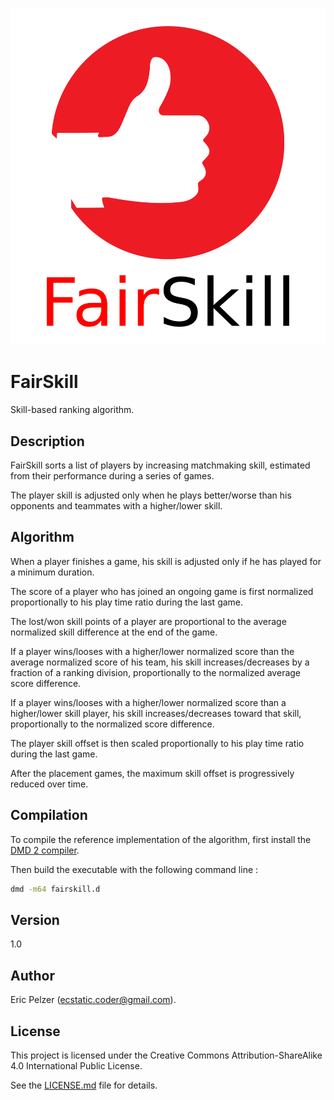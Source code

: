 ![](https://github.com/senselogic/FAIRSKILL/blob/master/LOGO/fairskill.png)

# FairSkill

Skill-based ranking algorithm.

## Description

FairSkill sorts a list of players by increasing matchmaking skill, estimated from their performance during a series of games.

The player skill is adjusted only when he plays better/worse than his opponents and teammates with a higher/lower skill.

## Algorithm

When a player finishes a game, his skill is adjusted only if he has played for a minimum duration.

The score of a player who has joined an ongoing game is first normalized proportionally to his play time ratio during the last game.

The lost/won skill points of a player are proportional to the average normalized skill difference at the end of the game.

If a player wins/looses with a higher/lower normalized score than the average normalized score of his team,
his skill increases/decreases by a fraction of a ranking division, proportionally to the normalized average score difference.

If a player wins/looses with a higher/lower normalized score than a higher/lower skill player,
his skill increases/decreases toward that skill, proportionally to the normalized score difference.

The player skill offset is then scaled proportionally to his play time ratio during the last game.

After the placement games, the maximum skill offset is progressively reduced over time.

## Compilation

To compile the reference implementation of the algorithm, first install the [DMD 2 compiler](https://dlang.org/download.html).

Then build the executable with the following command line :

```bash
dmd -m64 fairskill.d
```

## Version

1.0

## Author

Eric Pelzer (ecstatic.coder@gmail.com).

## License

This project is licensed under the Creative Commons Attribution-ShareAlike 4.0 International Public License.

See the [LICENSE.md](LICENSE.md) file for details.
